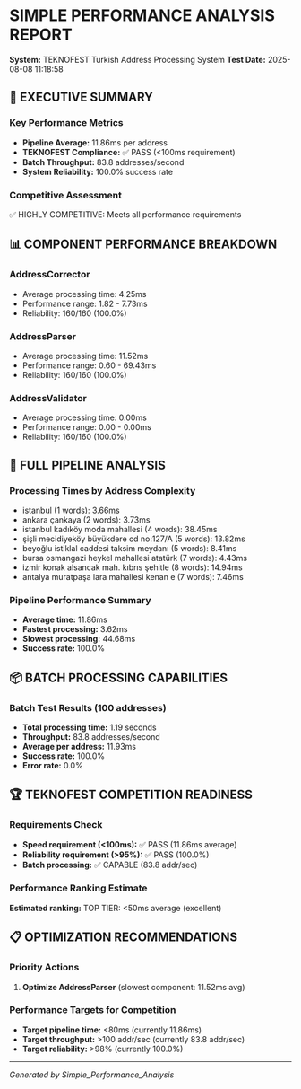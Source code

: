 
# SIMPLE PERFORMANCE ANALYSIS REPORT
**System:** TEKNOFEST Turkish Address Processing System
**Test Date:** 2025-08-08 11:18:58

## 🎯 EXECUTIVE SUMMARY

### Key Performance Metrics
- **Pipeline Average:** 11.86ms per address
- **TEKNOFEST Compliance:** ✅ PASS (<100ms requirement)
- **Batch Throughput:** 83.8 addresses/second
- **System Reliability:** 100.0% success rate

### Competitive Assessment
✅ HIGHLY COMPETITIVE: Meets all performance requirements

## 📊 COMPONENT PERFORMANCE BREAKDOWN

### AddressCorrector
- Average processing time: 4.25ms
- Performance range: 1.82 - 7.73ms
- Reliability: 160/160 (100.0%)

### AddressParser
- Average processing time: 11.52ms
- Performance range: 0.60 - 69.43ms
- Reliability: 160/160 (100.0%)

### AddressValidator
- Average processing time: 0.00ms
- Performance range: 0.00 - 0.00ms
- Reliability: 160/160 (100.0%)

## 🔄 FULL PIPELINE ANALYSIS

### Processing Times by Address Complexity
- istanbul                                 (1 words): 3.66ms
- ankara çankaya                           (2 words): 3.73ms
- istanbul kadıköy moda mahallesi          (4 words): 38.45ms
- şişli mecidiyeköy büyükdere cd no:127/A  (5 words): 13.82ms
- beyoğlu istiklal caddesi taksim meydanı  (5 words): 8.41ms
- bursa osmangazi heykel mahallesi atatürk (7 words): 4.43ms
- izmir konak alsancak mah. kıbrıs şehitle (8 words): 14.94ms
- antalya muratpaşa lara mahallesi kenan e (7 words): 7.46ms

### Pipeline Performance Summary
- **Average time:** 11.86ms
- **Fastest processing:** 3.62ms
- **Slowest processing:** 44.68ms
- **Success rate:** 100.0%

## 📦 BATCH PROCESSING CAPABILITIES

### Batch Test Results (100 addresses)
- **Total processing time:** 1.19 seconds
- **Throughput:** 83.8 addresses/second
- **Average per address:** 11.93ms
- **Success rate:** 100.0%
- **Error rate:** 0.0%

## 🏆 TEKNOFEST COMPETITION READINESS

### Requirements Check
- **Speed requirement (<100ms):** ✅ PASS (11.86ms average)
- **Reliability requirement (>95%):** ✅ PASS (100.0%)
- **Batch processing:** ✅ CAPABLE (83.8 addr/sec)

### Performance Ranking Estimate
**Estimated ranking:** TOP TIER: <50ms average (excellent)

## 📋 OPTIMIZATION RECOMMENDATIONS

### Priority Actions
1. **Optimize AddressParser** (slowest component: 11.52ms avg)

### Performance Targets for Competition
- **Target pipeline time:** <80ms (currently 11.86ms)
- **Target throughput:** >100 addr/sec (currently 83.8 addr/sec)
- **Target reliability:** >98% (currently 100.0%)

---
*Generated by Simple_Performance_Analysis*
